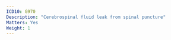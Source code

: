 ```yaml
---
ICD10: G970
Description: "Cerebrospinal fluid leak from spinal puncture"
Matters: Yes
Weight: 1
---
```

